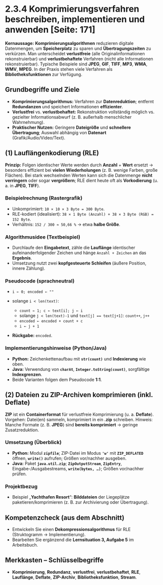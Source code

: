 # 2.3.4 Komprimierungsverfahren beschreiben, implementieren und anwenden [Seite: 171]

**Kernaussage:** **Komprimierungsalgorithmen** reduzieren digitale Datenmengen, um **Speicherplatz** zu sparen und **Übertragungszeiten** zu verkürzen. Man unterscheidet **verlustfreie** (alle Originalinformationen rekonstruierbar) und **verlustbehaftete** Verfahren (nicht alle Informationen rekonstruierbar). Typische Beispiele sind **JPEG**, **GIF**, **TIFF**, **MP3**, **WMA**, **WMV**, **MPEG**. In der Praxis stehen viele Verfahren als **Bibliotheksfunktionen** zur Verfügung. 

## Grundbegriffe und Ziele

* **Komprimierungsalgorithmus:** Verfahren zur **Datenreduktion**; entfernt **Redundanzen** und speichert Informationen **effizienter**.
* **Verlustfrei** vs. **verlustbehaftet:** Rekonstruktion vollständig möglich vs. gezielter Informationsabwurf (z. B. außerhalb menschlicher Wahrnehmung).
* **Praktischer Nutzen:** Geringere **Dateigröße** und **schnellere Übertragung**; Auswahl abhängig von **Datenart** (Grafik/Audio/Video/Text). 

## (1) Lauflängenkodierung (**RLE**)

**Prinzip:** Folgen identischer Werte werden durch **Anzahl** + **Wert** ersetzt → besonders effizient bei **vielen Wiederholungen** (z. B. wenige Farben, große Flächen). Bei stark wechselnden Werten kann sich die Datenmenge **nicht verringern** oder sogar **vergrößern**; RLE dient heute oft als **Vorkodierung** (u. a. in **JPEG**, **TIFF**). 

### Beispielrechnung (Rastergrafik)

* Unkomprimiert: `10 × 10 × 3 Byte = 300 Byte`.
* RLE-kodiert (idealisiert): `38 × 1 Byte (Anzahl) + 38 × 3 Byte (RGB) = 152 Byte`.
* Verhältnis: `152 / 300 ≈ 50,66 %` → etwa **halbe Größe**. 

### Algorithmusidee (Textbeispiel)

* Durchlaufe den **Eingabetext**, zähle die **Lauflänge** identischer aufeinanderfolgender Zeichen und hänge `Anzahl + Zeichen` an das **Ergebnis**.
* Umsetzung nutzt zwei **kopfgesteuerte Schleifen** (äußere Position, innere Zählung). 

### Pseudocode (sprachneutral)

* `i ← 0; encoded ← ""`
* solange `i < len(text)`:

  * `count ← 1; c ← text[i]; j ← i`
  * solange `j < len(text)-1` und `text[j] == text[j+1]`: `count++`, `j++`
  * `encoded ← encoded + count + c`
  * `i ← j + 1`
* **Rückgabe:** `encoded`. 

### Implementierungshinweise (Python/Java)

* **Python:** Zeichenkettenaufbau mit **`str(count)`** und **Indexierung** wie oben.
* **Java:** Verwendung von **`charAt`**, **`Integer.toString(count)`**, sorgfältige **Indexgrenzen**.
* Beide Varianten folgen dem Pseudocode **1:1**. 

## (2) Dateien zu **ZIP**-Archiven komprimieren (inkl. **Deflate**)

**ZIP** ist ein **Containerformat** für verlustfreie Komprimierung (u. a. **Deflate**). Vorgehen: Datei(en) sammeln, komprimiert in ein **.zip** schreiben. Hinweis: Manche Formate (z. B. **JPEG**) sind **bereits komprimiert** → geringe Zusatzreduktion. 

### Umsetzung (Überblick)

* **Python:** Modul **`zipfile`**; ZIP-Datei im Modus **`'w'`** mit **`ZIP_DEFLATED`** öffnen, **`write()`** aufrufen; Größen vor/nachher ausgeben.
* **Java:** Paket **`java.util.zip`**; **`ZipOutputStream`**, **`ZipEntry`**, Eingabe-/Ausgabestreams, **`write(bytes, …)`**; Größen vor/nachher prüfen. 

### Projektbezug

* Beispiel „**Yachthafen Resort**“: **Bilddateien** der Liegeplätze paketieren/komprimieren (z. B. zur Archivierung oder Übertragung). 

## Kompetenzcheck (aus dem Abschnitt)

* Entwickeln Sie einen **Dekompressionsalgorithmus** für RLE (Struktogramm → Implementierung).
* Bearbeiten Sie ergänzend die **Lernsituation 3, Aufgabe 5** im Arbeitsbuch. 

## Merkkasten – Schlüsselbegriffe

* **Komprimierung**, **Redundanz**, **verlustfrei**, **verlustbehaftet**, **RLE**, **Lauflänge**, **Deflate**, **ZIP-Archiv**, **Bibliotheksfunktion**, **Stream**.
